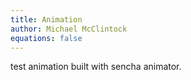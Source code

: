 ```yaml
---
title: Animation
author: Michael McClintock
equations: false
---
```


test animation built with sencha animator.

<script type="text/javascript">
  $('#Animation').one('pageshow', function(event, ui) {
    if (!$(this).added) {
      $(this).append('<iframe id="anim" class="animation-size" src="/static/test_animation/test.html"></iframe>');
    }
  });


 </script>
